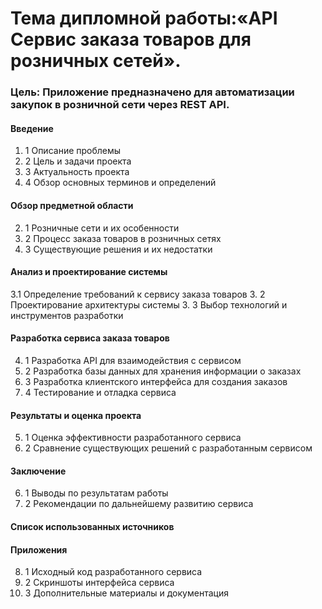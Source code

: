 # Тема дипломной работы:«API Сервис заказа товаров для розничных сетей».

### Цель: Приложение предназначено для автоматизации закупок в розничной сети через REST API.

#### Введение
1. 1 Описание проблемы
2. 2 Цель и задачи проекта
1. 3 Актуальность проекта
1. 4 Обзор основных терминов и определений

#### Обзор предметной области
2. 1 Розничные сети и их особенности
2. 2 Процесс заказа товаров в розничных сетях
2. 3 Существующие решения и их недостатки

#### Анализ и проектирование системы
3.1 Определение требований к сервису заказа товаров
3. 2 Проектирование архитектуры системы
3. 3 Выбор технологий и инструментов разработки

#### Разработка сервиса заказа товаров
4. 1 Разработка API для взаимодействия с сервисом
4. 2 Разработка базы данных для хранения информации о заказах
4. 3 Разработка клиентского интерфейса для создания заказов
4. 4 Тестирование и отладка сервиса

#### Результаты и оценка проекта
5. 1 Оценка эффективности разработанного сервиса
5. 2 Сравнение существующих решений с разработанным сервисом

#### Заключение
6. 1 Выводы по результатам работы
6. 2 Рекомендации по дальнейшему развитию сервиса

#### Список использованных источников

#### Приложения
8. 1 Исходный код разработанного сервиса
8. 2 Скриншоты интерфейса сервиса
8. 3 Дополнительные материалы и документация
